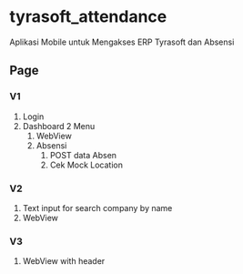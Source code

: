# tyrasoft_attendance

Aplikasi Mobile untuk Mengakses ERP Tyrasoft dan Absensi

## Page

### V1
1. Login
2. Dashboard 2 Menu
   1. WebView
   2. Absensi
      1. POST data Absen
      2. Cek Mock Location
      
### V2
1. Text input for search company by name
2. WebView

### V3
1. WebView with header

